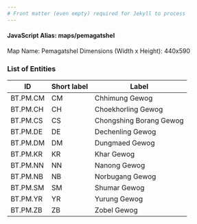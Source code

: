 ```yaml
---
# Front matter (even empty) required for Jekyll to process
---
```


#### JavaScript Alias: maps/pemagatshel

Map Name: Pemagatshel
Dimensions (Width x Height): 440x590

### List of Entities

ID | Short label | Label
---|---|---|
BT.PM.CM|CM|Chhimung Gewog
BT.PM.CH|CH|Choekhorling Gewog
BT.PM.CS|CS|Chongshing Borang Gewog
BT.PM.DE|DE|Dechenling Gewog
BT.PM.DM|DM|Dungmaed Gewog
BT.PM.KR|KR|Khar Gewog
BT.PM.NN|NN|Nanong Gewog
BT.PM.NB|NB|Norbugang Gewog
BT.PM.SM|SM|Shumar Gewog
BT.PM.YR|YR|Yurung Gewog
BT.PM.ZB|ZB|Zobel Gewog
